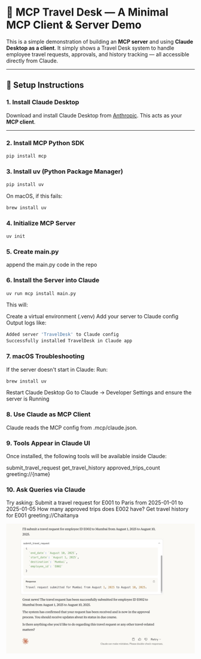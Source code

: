# 🧳 MCP Travel Desk — A Minimal MCP Client & Server Demo

This is a simple demonstration of building an **MCP server** and using **Claude Desktop as a client**. It simply shows a Travel Desk system to handle employee travel requests, approvals, and history tracking — all accessible directly from Claude.

---

## 🚀 Setup Instructions

### 1. Install Claude Desktop
Download and install Claude Desktop from [Anthropic](https://www.anthropic.com). This acts as your **MCP client**.

---

### 2. Install MCP Python SDK

```bash
pip install mcp
```
### 3. Install uv (Python Package Manager)

```bash
pip install uv
```
On macOS, if this fails:
```bash
brew install uv
```
### 4. Initialize MCP Server
```bash
uv init
```
### 5. Create main.py
append the main.py code in the repo
### 6. Install the Server into Claude
```bash
uv run mcp install main.py
```
This will:

Create a virtual environment (.venv)
Add your server to Claude config
Output logs like:
```bash
Added server 'TravelDesk' to Claude config
Successfully installed TravelDesk in Claude app
```
### 7. macOS Troubleshooting
If the server doesn't start in Claude:
Run: 
```bash
brew install uv
```
Restart Claude Desktop
Go to Claude → Developer Settings and ensure the server is Running

### 8. Use Claude as MCP Client
Claude reads the MCP config from .mcp/claude.json.
### 9. Tools Appear in Claude UI
Once installed, the following tools will be available inside Claude:

submit_travel_request
get_travel_history
approved_trips_count
greeting://{name}
### 10. Ask Queries via Claude
Try asking:
Submit a travel request for E001 to Paris from 2025-01-01 to 2025-01-05
How many approved trips does E002 have?
Get travel history for E001
greeting://Chaitanya

![Claude UI Screenshot](./screenshot.jpeg)


